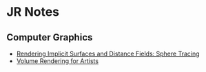 # JR Notes

## Computer Graphics
- [Rendering Implicit Surfaces and Distance Fields: Sphere Tracing](https://www.scratchapixel.com/lessons/advanced-rendering/rendering-distance-fields)
- [Volume Rendering for Artists](https://www.scratchapixel.com/lessons/advanced-rendering/volume-rendering-for-artists)

